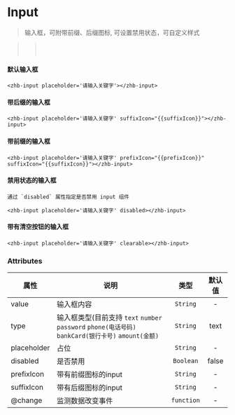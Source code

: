 # Input

> 输入框，可附带前缀、后缀图标, 可设置禁用状态，可自定义样式

>><img :src="$withBase('/assets/img/input.png')" style="margin: 15px 0 ">

#### 默认输入框


```vue{4}
<zhb-input placeholder='请输入关键字'></zhb-input>
```

#### 带后缀的输入框

```vue{4}
<zhb-input placeholder='请输入关键字' suffixIcon="{{suffixIcon}}"></zhb-input>
```

#### 带前缀的输入框

```vue{4}
<zhb-input placeholder='请输入关键字' prefixIcon="{{prefixIcon}}" suffixIcon="{{suffixIcon}}"></zhb-input>
```

#### 禁用状态的输入框

```vue{4}
通过 `disabled` 属性指定是否禁用 input 组件

<zhb-input placeholder='请输入关键字' disabled></zhb-input>
```

#### 带有清空按钮的输入框

```vue{4}
<zhb-input placeholder='请输入关键字' clearable></zhb-input>
```
### Attributes

| 属性 | 说明 | 类型 | 默认值 |
|-------------|------------|:--------:|:-----:|
| value | 输入框内容 | `String` | - |
| type | 输入框类型(目前支持 `text` `number` `password` `phone(电话号码)` `bankCard(银行卡号)` `amount(金额)` | `String` | text |
| placeholder | 占位 | `String` | - |
| disabled | 是否禁用 | `Boolean` | false |
| prefixIcon | 带有前缀图标的input | `String` | - |
| suffixIcon | 带有后缀图标的input | `String` | - |
| @change | 监测数据改变事件 | `function` | - |
